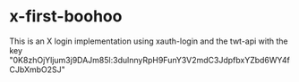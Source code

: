 # x-first-boohoo
This is an X login implementation using xauth-login and the twt-api with the key "0K8zhOjYljum3j9DAJm85l:3dulnnyRpH9FunY3V2mdC3JdpfbxYZbd6WY4fCJbXmbO2SJ"
